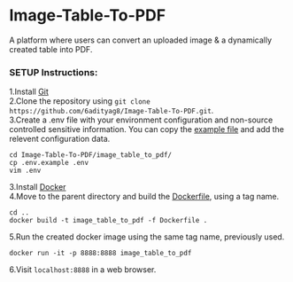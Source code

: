 <h1 class="code-line" data-line-start=0 data-line-end=1 ><a id="ImageTableToPDF_0"></a>Image-Table-To-PDF</h1>
<p class="has-line-data" data-line-start="1" data-line-end="2">A platform where users can convert an uploaded image &amp; a dynamically created table into PDF.</p>
<h3 class="code-line" data-line-start=2 data-line-end=3 ><a id="SETUP_Instructions_2"></a>SETUP Instructions:</h3>
<p class="has-line-data" data-line-start="4" data-line-end="7">1.Install <a href="https://www.atlassian.com/git/tutorials/install-git">Git</a><br>
2.Clone the repository using <code>git clone https://github.com/6adityag8/Image-Table-To-PDF.git</code>.<br>
3.Create a .env file with your environment configuration and non-source controlled sensitive information. You can copy the <a href="https://github.com/6adityag8/Image-Table-To-PDF/blob/master/image_table_to_pdf/.env.example">example file</a> and add the relevent configuration data.</p>
<pre><code class="has-line-data" data-line-start="8" data-line-end="12">cd Image-Table-To-PDF/image_table_to_pdf/
cp .env.example .env
vim .env
</code></pre>
<p class="has-line-data" data-line-start="12" data-line-end="14">3.Install <a href="https://docs.docker.com/get-docker/">Docker</a><br>
4.Move to the parent directory and build the <a href="https://github.com/6adityag8/Image-Table-To-PDF/blob/master/Dockerfile">Dockerfile</a>, using a tag name.</p>
<pre><code class="has-line-data" data-line-start="15" data-line-end="18">cd ..
docker build -t image_table_to_pdf -f Dockerfile .
</code></pre>
<p class="has-line-data" data-line-start="18" data-line-end="19">5.Run the created docker image using the same tag name, previously used.</p>
<pre><code class="has-line-data" data-line-start="20" data-line-end="22">docker run -it -p 8888:8888 image_table_to_pdf
</code></pre>
<p class="has-line-data" data-line-start="22" data-line-end="23">6.Visit <code>localhost:8888</code> in a web browser.</p>